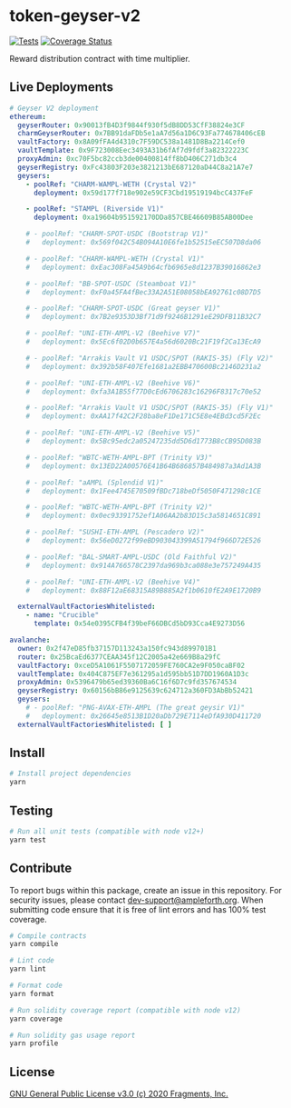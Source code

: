 # token-geyser-v2

[![Tests](https://github.com/ampleforth/token-geyser-v2/workflows/CI/badge.svg)](https://github.com/ampleforth/token-geyser-v2/actions) [![Coverage Status](https://coveralls.io/repos/github/ampleforth/token-geyser-v2/badge.svg?t=HP4Dtq)](https://coveralls.io/github/ampleforth/token-geyser-v2)

Reward distribution contract with time multiplier.

## Live Deployments

```yaml
# Geyser V2 deployment
ethereum:
  geyserRouter: 0x90013fB4D3f9844f930f5dB8DD53CfF38824e3CF
  charmGeyserRouter: 0x7BB91daFDb5e1aA7d56a1D6C93Fa774678406cEB
  vaultFactory: 0x8A09fFA4d4310c7F59DC538a1481D8Ba2214Cef0
  vaultTemplate: 0x9F723008Eec3493A31b6fAf7d9fdf3a82322223C
  proxyAdmin: 0xc70F5bc82ccb3de00400814ff8bD406C271db3c4
  geyserRegistry: 0xFc43803F203e3821213bE687120aD44C8a21A7e7
  geysers:
    - poolRef: "CHARM-WAMPL-WETH (Crystal V2)"
      deployment: 0x59d177f718e902e59CF3Cbd19519194bcC437FeF

    - poolRef: "STAMPL (Riverside V1)"
      deployment: 0xa19604b951592170DDa857CBE46609B85AB00Dee

    # - poolRef: "CHARM-SPOT-USDC (Bootstrap V1)"
    #   deployment: 0x569f042C54B094A10E6fe1b52515eEC507D8da06

    # - poolRef: "CHARM-WAMPL-WETH (Crystal V1)"
    #   deployment: 0xEac308Fa45A9b64cfb6965e8d1237B39016862e3

    # - poolRef: "BB-SPOT-USDC (Steamboat V1)"
    #   deployment: 0xF0a45FA4fBec33A2A51E08058bEA92761c08D7D5

    # - poolRef: "CHARM-SPOT-USDC (Great geyser V1)"
    #   deployment: 0x7B2e9353D3Bf71d9f9246B1291eE29DFB11B32C7

    # - poolRef: "UNI-ETH-AMPL-V2 (Beehive V7)"
    #   deployment: 0x5Ec6f02D0b657E4a56d6020Bc21F19f2Ca13EcA9

    # - poolRef: "Arrakis Vault V1 USDC/SPOT (RAKIS-35) (Fly V2)"
    #   deployment: 0x392b58F407Efe1681a2EBB470600Bc2146D231a2

    # - poolRef: "UNI-ETH-AMPL-V2 (Beehive V6)"
    #   deployment: 0xfa3A1B55f77D0cEd6706283c16296F8317c70e52

    # - poolRef: "Arrakis Vault V1 USDC/SPOT (RAKIS-35) (Fly V1)"
    #   deployment: 0xAA17f42C2F28ba8eF1De171C5E8e4EBd3cd5F2Ec

    # - poolRef: "UNI-ETH-AMPL-V2 (Beehive V5)"
    #   deployment: 0x5Bc95edc2a05247235dd5D6d1773B8cCB95D083B

    # - poolRef: "WBTC-WETH-AMPL-BPT (Trinity V3)"
    #   deployment: 0x13ED22A00576E41B64B686857B484987a3Ad1A3B

    # - poolRef: "aAMPL (Splendid V1)"
    #   deployment: 0x1Fee4745E70509fBDc718beDf5050F471298c1CE

    # - poolRef: "WBTC-WETH-AMPL-BPT (Trinity V2)"
    #   deployment: 0x0ec93391752ef1A06AA2b83D15c3a5814651C891

    # - poolRef: "SUSHI-ETH-AMPL (Pescadero V2)"
    #   deployment: 0x56eD0272f99eBD903043399A51794f966D72E526

    # - poolRef: "BAL-SMART-AMPL-USDC (Old Faithful V2)"
    #   deployment: 0x914A766578C2397da969b3ca088e3e757249A435

    # - poolRef: "UNI-ETH-AMPL-V2 (Beehive V4)"
    #   deployment: 0x88F12aE68315A89B885A2f1b0610fE2A9E1720B9

  externalVaultFactoriesWhitelisted:
    - name: "Crucible"
      template: 0x54e0395CFB4f39beF66DBCd5bD93Cca4E9273D56

avalanche:
  owner: 0x2f47eD85fb37157D113243a150fc943d899701B1
  router: 0x25BcaEd6377CEAA345f12C2005a42e669B8a29fC
  vaultFactory: 0xceD5A1061F5507172059FE760CA2e9F050caBF02
  vaultTemplate: 0x404C875EF7e361295a1d595bb51D7DD1960A1D3c
  proxyAdmin: 0x5396479b65ed39360Ba6C16f6D7c9fd357674534
  geyserRegistry: 0x60156bB86e9125639c624712a360FD3AbBb52421
  geysers:
    # - poolRef: "PNG-AVAX-ETH-AMPL (The great geysir V1)"
    #   deployment: 0x26645e8513B1D20aDb729E7114eDfA930D411720
  externalVaultFactoriesWhitelisted: [ ]
```

## Install

```bash
# Install project dependencies
yarn
```

## Testing

```bash
# Run all unit tests (compatible with node v12+)
yarn test
```

## Contribute

To report bugs within this package, create an issue in this repository.
For security issues, please contact dev-support@ampleforth.org.
When submitting code ensure that it is free of lint errors and has 100% test coverage.

```bash
# Compile contracts
yarn compile

# Lint code
yarn lint

# Format code
yarn format

# Run solidity coverage report (compatible with node v12)
yarn coverage

# Run solidity gas usage report
yarn profile
```

## License

[GNU General Public License v3.0 (c) 2020 Fragments, Inc.](./LICENSE)
